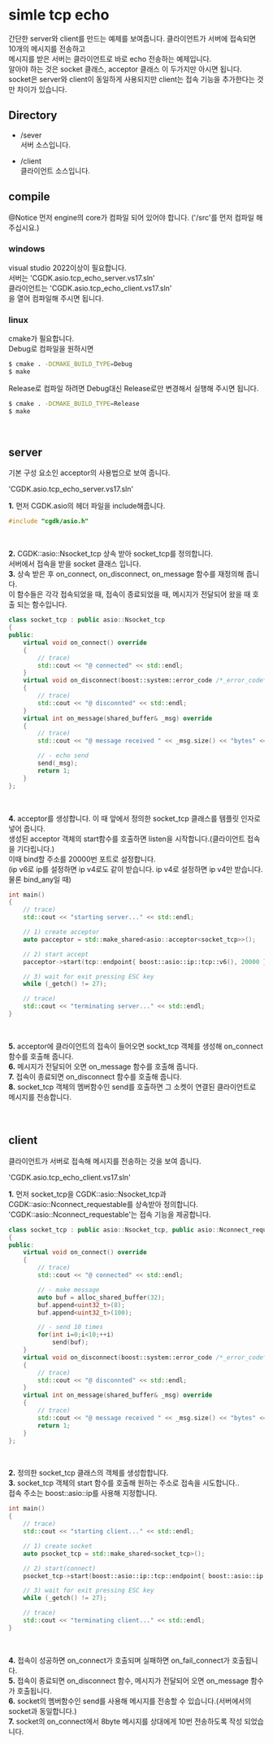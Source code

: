 # simle tcp echo
간단한 server와 client를 만드는 예제를 보여줍니다.
클라이언트가 서버에 접속되면 10개의 메시지를 전송하고 <br>
메시지를 받은 서버는 클라이언트로 바로 echo 전송하는 예제입니다.<br>
알아야 하는 것은 socket 클래스, acceptor 클래스 이 두가지만 아시면 됩니다.
socket은 server와 client이 동일하게 사용되지만 client는 접속 기능을 추가한다는 것만 차이가 있습니다.

## Directory

- /sever<br>
서버 소스입니다.

- /client<br>
클라이언트 소스입니다.

## compile
@Notice 먼저 engine의 core가 컴파일 되어 있어야 합니다. ('/src'를 먼저 컴파일 해주십시요.)<br>

### windows
visual studio 2022이상이 필요합니다.<br>
서버는 'CGDK.asio.tcp_echo_server.vs17.sln'<br>
클라이언트는 'CGDK.asio.tcp_echo_client.vs17.sln'<br>
을 열어 컴파일해 주시면 됩니다.<br>

### linux
cmake가 필요합니다.<br>
Debug로 컴파일을 원하시면<br>
```bash
$ cmake . -DCMAKE_BUILD_TYPE=Debug
$ make
```
Release로 컴파일 하려면  Debug대신 Release로만 변경해서 실행해 주시면 됩니다.<br>
```bash
$ cmake . -DCMAKE_BUILD_TYPE=Release
$ make
```
<br>

## server
기본 구성 요소인 acceptor의 사용법으로 보여 줍니다.<br>

'CGDK.asio.tcp_echo_server.vs17.sln'<br>

__1.__ 먼저 CGDK.asio의 헤더 파일을 include해줍니다.<br>

```c++
#include "cgdk/asio.h"
```
<br>

__2.__ CGDK::asio::Nsocket_tcp 상속 받아 socket_tcp를 정의합니다.<br>
서버에서 접속을 받을 socket 클래스 입니다. <br>
__3.__ 상속 받은 후 on_connect, on_disconnect, on_message 함수를 재정의해 줍니다.<br>
이 함수들은 각각 접속되었을 때, 접속이 종료되었을 때, 메시지가 전달되어 왔을 때 호출 되는 함수입니다.

```c++
class socket_tcp : public asio::Nsocket_tcp
{
public:
	virtual void on_connect() override
	{
		// trace)
		std::cout << "@ connected" << std::endl;
	}
	virtual void on_disconnect(boost::system::error_code /*_error_code*/) noexcept override
	{
		// trace)
		std::cout << "@ disconnted" << std::endl;
	}
	virtual int on_message(shared_buffer& _msg) override
	{
		// trace)
		std::cout << "@ message received " << _msg.size() << "bytes" << std::endl;

		// - echo send
		send(_msg);
		return 1;
	}
};
```
<br>

__4.__ acceptor를 생성합니다. 이 때 앞에서 정의한 socket_tcp 클래스를 템플릿 인자로 넣어 줍니다.<br>
생성된 acceptor 객체의 start함수를 호출하면 listen을 시작합니다.(클라이언트 접속을 기다립니다.)<br>
이때 bind할 주소를 20000번 포트로 설정합니다.<br>
(ip v6로 ip를 설정하면 ip v4로도 같이 받습니다. ip v4로 설정하면 ip v4만 받습니다. 물론 bind_any일 때)

```c++
int main()
{
	// trace)
	std::cout << "starting server..." << std::endl;

	// 1) create acceptor
	auto pacceptor = std::make_shared<asio::acceptor<socket_tcp>>();

	// 2) start accept
	pacceptor->start(tcp::endpoint{ boost::asio::ip::tcp::v6(), 20000 });

	// 3) wait for exit pressing ESC key
	while (_getch() != 27);

	// trace)
	std::cout << "terminating server..." << std::endl;
}
```
<br>

__5.__ acceptor에 클라이언트의 접속이 들어오면 sockt_tcp 객체를 생성해 on_connect 함수를 호출해 줍니다.<br>
__6.__ 메시지가 전달되어 오면 on_message 함수를 호출해 줍니다.<br>
__7.__ 접속이 종료되면 on_disconnect 함수를 호출해 줍니다.<br>
__8.__ socket_tcp 객체의 멤버함수인 send를 호출하면 그 소켓이 연결된 클라이언트로 메시지를 전송합니다.<br>
<br>
<br>

## client<br>

클라이언트가 서버로 접속해 메시지를 전송하는 것을 보여 줍니다.<br>

'CGDK.asio.tcp_echo_client.vs17.sln'<br>

__1.__ 먼저 socket_tcp을 CGDK::asio::Nsocket_tcp과 CGDK::asio::Nconnect_requestable를 상속받아 정의합니다.<br>
   'CGDK::asio::Nconnect_requestable'는 접속 기능을 제공합니다.<br>

```c++
class socket_tcp : public asio::Nsocket_tcp, public asio::Nconnect_requestable
{
public:
	virtual void on_connect() override
	{
		// trace)
		std::cout << "@ connected" << std::endl;

		// - make message 
		auto buf = alloc_shared_buffer(32);
		buf.append<uint32_t>(8);
		buf.append<uint32_t>(100);

		// - send 10 times
		for(int i=0;i<10;++i)
			send(buf);
	}
	virtual void on_disconnect(boost::system::error_code /*_error_code*/) noexcept override
	{
		// trace)
		std::cout << "@ disconnted" << std::endl;
	}
	virtual int on_message(shared_buffer& _msg) override
	{
		// trace)
		std::cout << "@ message received " << _msg.size() << "bytes" << std::endl;
		return 1;
	}
};
```
<br>

__2.__ 정의한 socket_tcp 클래스의 객체를 생성합합니다.<br>
__3.__ socket_tcp 객체의 start 함수를 호출해 원하는 주소로 접속을 시도합니다..<br>
   접속 주소는 boost::asio::ip를 사용해 지정합니다.<br>

```c++
int main()
{
	// trace)
	std::cout << "starting client..." << std::endl;

	// 1) create socket
	auto psocket_tcp = std::make_shared<socket_tcp>();

	// 2) start(connect)
	psocket_tcp->start(boost::asio::ip::tcp::endpoint{ boost::asio::ip::address_v4::loopback(), 20000 });

	// 3) wait for exit pressing ESC key
	while (_getch() != 27);

	// trace)
	std::cout << "terminating client..." << std::endl;
}
```

<br>

__4.__ 접속이 성공하면 on_connect가 호출되며 실패하면 on_fail_connect가 호출됩니다.<br>
__5.__ 접속이 종료되면 on_disconnect 함수, 메시지가 전달되어 오면 on_message 함수가 호출됩니다.<br>
__6.__ socket의 멤버함수인 send를 사용해 메시지를 전송할 수 있습니다.(서버에서의 socket과 동일합니다.)<br>
__7.__ socket의 on_connect에서 8byte 메시지를 상대에게 10번 전송하도록 작성 되었습니다.<br>
